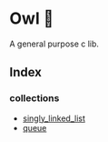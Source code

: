 # Owl 🦉

A general purpose c lib.

## Index

### collections

- [singly_linked_list](./docs/singly_linked_list.md)
- [queue](./docs/queue.md)

